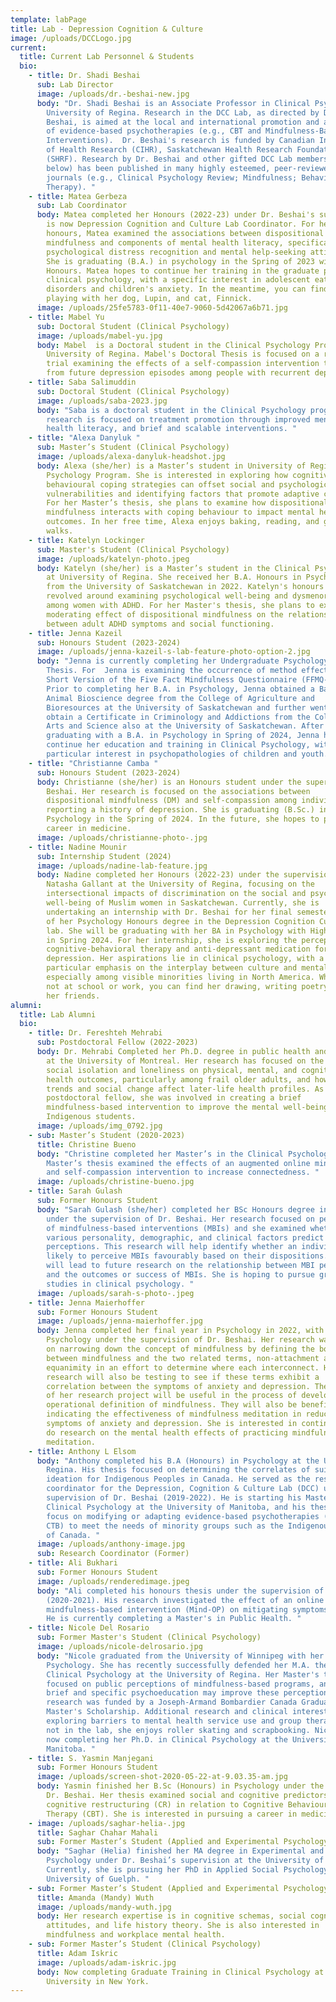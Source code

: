 ```yaml
---
template: labPage
title: Lab - Depression Cognition & Culture
image: /uploads/DCCLogo.jpg
current:
  title: Current Lab Personnel & Students
  bio:
    - title: Dr. Shadi Beshai
      sub: Lab Director
      image: /uploads/dr.-beshai-new.jpg
      body: "Dr. Shadi Beshai is an Associate Professor in Clinical Psychology at the
        University of Regina. Research in the DCC Lab, as directed by Dr.
        Beshai, is aimed at the local and international promotion and adaptation
        of evidence-based psychotherapies (e.g., CBT and Mindfulness-Based
        Interventions).  Dr. Beshai's research is funded by Canadian Institute
        of Health Research (CIHR), Saskatchewan Health Research Foundation
        (SHRF). Research by Dr. Beshai and other gifted DCC Lab members (see
        below) has been published in many highly esteemed, peer-reviewed
        journals (e.g., Clinical Psychology Review; Mindfulness; Behavior
        Therapy). "
    - title: Matea Gerbeza
      sub: Lab Coordinator
      body: Matea completed her Honours (2022-23) under Dr. Beshai's supervision. She
        is now Depression Cognition and Culture Lab Coordinator. For her
        honours, Matea examined the associations between dispositional
        mindfulness and components of mental health literacy, specifically
        psychological distress recognition and mental help-seeking attitudes.
        She is graduating (B.A.) in psychology in the Spring of 2023 with High
        Honours. Matea hopes to continue her training in the graduate program in
        clinical psychology, with a specific interest in adolescent eating
        disorders and children's anxiety. In the meantime, you can find her
        playing with her dog, Lupin, and cat, Finnick.
      image: /uploads/25fe5783-0f11-40e7-9060-5d42067a6b71.jpg
    - title: Mabel Yu
      sub: Doctoral Student (Clinical Psychology)
      image: /uploads/mabel-yu.jpg
      body: Mabel  is a Doctoral student in the Clinical Psychology Program,
        University of Regina. Mabel's Doctoral Thesis is focused on a randomized
        trial examining the effects of a self-compassion intervention to protect
        from future depression episodes among people with recurrent depression.
    - title: Saba Salimuddin
      sub: Doctoral Student (Clinical Psychology)
      image: /uploads/saba-2023.jpg
      body: "Saba is a doctoral student in the Clinical Psychology program. Her
        research is focused on treatment promotion through improved mental
        health literacy, and brief and scalable interventions. "
    - title: "Alexa Danyluk "
      sub: Master’s Student (Clinical Psychology)
      image: /uploads/alexa-danyluk-headshot.jpg
      body: Alexa (she/her) is a Master’s student in University of Regina’s Clinical
        Psychology Program. She is interested in exploring how cognitive and
        behavioural coping strategies can offset social and psychological
        vulnerabilities and identifying factors that promote adaptive coping.
        For her Master’s thesis, she plans to examine how dispositional
        mindfulness interacts with coping behaviour to impact mental health
        outcomes. In her free time, Alexa enjoys baking, reading, and going for
        walks.
    - title: Katelyn Lockinger
      sub: Master's Student (Clinical Psychology)
      image: /uploads/katelyn-photo.jpeg
      body: Katelyn (she/her) is a Master’s student in the Clinical Psychology Program
        at University of Regina. She received her B.A. Honours in Psychology
        from the University of Saskatchewan in 2022. Katelyn's honours thesis
        revolved around examining psychological well-being and dysmenorrhea
        among women with ADHD. For her Master's thesis, she plans to examine the
        moderating effect of dispositional mindfulness on the relationship
        between adult ADHD symptoms and social functioning.
    - title: Jenna Kazeil
      sub: Honours Student (2023-2024)
      image: /uploads/jenna-kazeil-s-lab-feature-photo-option-2.jpg
      body: "Jenna is currently completing her Undergraduate Psychology Honours
        Thesis. For  Jenna is examining the occurrence of method effects in the
        Short Version of the Five Fact Mindfulness Questionnaire (FFMQ-SF).
        Prior to completing her B.A. in Psychology, Jenna obtained a Bachelor of
        Animal Bioscience degree from the College of Agriculture and
        Bioresources at the University of Saskatchewan and further went on to
        obtain a Certificate in Criminology and Addictions from the College of
        Arts and Science also at the University of Saskatchewan. After
        graduating with a B.A. in Psychology in Spring of 2024, Jenna hopes to
        continue her education and training in Clinical Psychology, with a
        particular interest in psychopathologies of children and youth. "
    - title: "Christianne Camba "
      sub: Honours Student (2023-2024)
      body: Christianne (she/her) is an Honours student under the supervision of Dr.
        Beshai. Her research is focused on the associations between
        dispositional mindfulness (DM) and self-compassion among individuals
        reporting a history of depression. She is graduating (B.Sc.) in
        Psychology in the Spring of 2024. In the future, she hopes to pursue a
        career in medicine.
      image: /uploads/christianne-photo-.jpg
    - title: Nadine Mounir
      sub: Internship Student (2024)
      image: /uploads/nadine-lab-feature.jpg
      body: Nadine completed her Honours (2022-23) under the supervision of Dr.
        Natasha Gallant at the University of Regina, focusing on the
        intersectional impacts of discrimination on the social and psychological
        well-being of Muslim women in Saskatchewan. Currently, she is
        undertaking an internship with Dr. Beshai for her final semester as part
        of her Psychology Honours degree in the Depression Cognition Culture
        lab. She will be graduating with her BA in Psychology with High Honours
        in Spring 2024. For her internship, she is exploring the perceptions of
        cognitive-behavioral therapy and anti-depressant medication for
        depression. Her aspirations lie in clinical psychology, with a
        particular emphasis on the interplay between culture and mental health,
        especially among visible minorities living in North America. When she is
        not at school or work, you can find her drawing, writing poetry, or with
        her friends.
alumni:
  title: Lab Alumni
  bio:
    - title: Dr. Fereshteh Mehrabi
      sub: Postdoctoral Fellow (2022-2023)
      body: Dr. Mehrabi Completed her Ph.D. degree in public health and health policy
        at the University of Montreal. Her research has focused on the impact of
        social isolation and loneliness on physical, mental, and cognitive
        health outcomes, particularly among frail older adults, and how cohort
        trends and social change affect later-life health profiles. As a
        postdoctoral fellow, she was involved in creating a brief
        mindfulness-based intervention to improve the mental well-being of
        Indigenous students.
      image: /uploads/img_0792.jpg
    - sub: Master’s Student (2020-2023)
      title: Christine Bueno
      body: "Christine completed her Master’s in the Clinical Psychology Program. Her
        Master’s thesis examined the effects of an augmented online mindfulness
        and self-compassion intervention to increase connectedness. "
      image: /uploads/christine-bueno.jpg
    - title: Sarah Gulash
      sub: Former Honours Student
      body: "Sarah Gulash (she/her) completed her BSc Honours degree in psychology
        under the supervision of Dr. Beshai. Her research focused on perceptions
        of mindfulness-based interventions (MBIs) and she examined whether
        various personality, demographic, and clinical factors predict these
        perceptions. This research will help identify whether an individual is
        likely to perceive MBIs favourably based on their dispositions. This
        will lead to future research on the relationship between MBI perceptions
        and the outcomes or success of MBIs. She is hoping to pursue graduate
        studies in clinical psychology. "
      image: /uploads/sarah-s-photo-.jpeg
    - title: Jenna Maierhoffer
      sub: Former Honours Student
      image: /uploads/jenna-maierhoffer.jpg
      body: Jenna completed her final year in Psychology in 2022, with an Honours in
        Psychology under the supervision of Dr. Beshai. Her research was focused
        on narrowing down the concept of mindfulness by defining the borderlines
        between mindfulness and the two related terms, non-attachment and
        equanimity in an effort to determine where each interconnect. Her
        research will also be testing to see if these terms exhibit a
        correlation between the symptoms of anxiety and depression. The results
        of her research project will be useful in the process of developing an
        operational definition of mindfulness. They will also be beneficial in
        indicating the effectiveness of mindfulness meditation in reducing
        symptoms of anxiety and depression. She is interested in continuing to
        do research on the mental health effects of practicing mindfulness
        meditation.
    - title: Anthony L Elsom
      body: "Anthony completed his B.A (Honours) in Psychology at the University of
        Regina. His thesis focused on determining the correlates of suicide
        ideation for Indigenous Peoples in Canada. He served as the research
        coordinator for the Depression, Cognition & Culture Lab (DCC) under the
        supervision of Dr. Beshai (2019-2022). He is starting his Master's in
        Clinical Psychology at the University of Manitoba, and his thesis will
        focus on modifying or adapting evidence-based psychotherapies (e.g.,
        CTB) to meet the needs of minority groups such as the Indigenous Peoples
        of Canada. "
      image: /uploads/anthony-image.jpg
      sub: Research Coordinator (Former)
    - title: Ali Bukhari
      sub: Former Honours Student
      image: /uploads/renderedimage.jpeg
      body: "Ali completed his honours thesis under the supervision of Dr. Beshai
        (2020-2021). His research investigated the effect of an online
        mindfulness-based intervention (Mind-OP) on mitigating symptoms of envy.
        He is currently completing a Master's in Public Health. "
    - title: Nicole Del Rosario
      sub: Former Master's Student (Clinical Psychology)
      image: /uploads/nicole-delrosario.jpg
      body: "Nicole graduated from the University of Winnipeg with her B.A. (Hons.) in
        Psychology. She has recently successfully defended her M.A. thesis in
        Clinical Psychology at the University of Regina. Her Master's thesis
        focused on public perceptions of mindfulness-based programs, and whether
        brief and specific psychoeducation may improve these perceptions. This
        research was funded by a Joseph-Armand Bombardier Canada Graduate
        Master's Scholarship. Additional research and clinical interests include
        exploring barriers to mental health service use and group therapy. When
        not in the lab, she enjoys roller skating and scrapbooking. Nicole is
        now completing her Ph.D. in Clinical Psychology at the University of
        Manitoba. "
    - title: S. Yasmin Manjegani
      sub: Former Honours Student
      image: /uploads/screen-shot-2020-05-22-at-9.03.35-am.jpg
      body: Yasmin finished her B.Sc (Honours) in Psychology under the supervision of
        Dr. Beshai. Her thesis examined social and cognitive predictors of
        cognitive restructuring (CR) in relation to Cognitive Behavioural
        Therapy (CBT). She is interested in pursuing a career in medicine.
    - image: /uploads/saghar-helia-.jpg
      title: Saghar Chahar Mahali
      sub: Former Master’s Student (Applied and Experimental Psychology)
      body: "Saghar (Helia) finished her MA degree in Experimental and Applied
        Psychology under Dr. Beshai’s supervision at the University of Regina.
        Currently, she is pursuing her PhD in Applied Social Psychology at the
        University of Guelph. "
    - sub: Former Master’s Student (Applied and Experimental Psychology)
      title: Amanda (Mandy) Wuth
      image: /uploads/mandy-wuth.jpg
      body: Her research expertise is in cognitive schemas, social cognitions, risk
        attitudes, and life history theory. She is also interested in
        mindfulness and workplace mental health.
    - sub: Former Master’s Student (Clinical Psychology)
      title: Adam Iskric
      image: /uploads/adam-iskric.jpg
      body: Now completing Graduate Training in Clinical Psychology at Hofstra
        University in New York.
---
```

